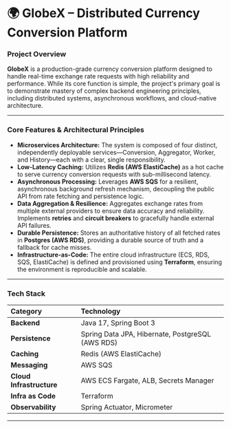 # 🌍 GlobeX – Distributed Currency Conversion Platform

### **Project Overview**

**GlobeX** is a production-grade currency conversion platform designed to handle real-time exchange rate requests with high reliability and performance. While its core function is simple, the project's primary goal is to demonstrate mastery of complex backend engineering principles, including distributed systems, asynchronous workflows, and cloud-native architecture.

---

### **Core Features & Architectural Principles**

-   **Microservices Architecture:** The system is composed of four distinct, independently deployable services—Conversion, Aggregator, Worker, and History—each with a clear, single responsibility.
-   **Low-Latency Caching:** Utilizes **Redis (AWS ElastiCache)** as a hot cache to serve currency conversion requests with sub-millisecond latency.
-   **Asynchronous Processing:** Leverages **AWS SQS** for a resilient, asynchronous background refresh mechanism, decoupling the public API from rate fetching and persistence logic.
-   **Data Aggregation & Resilience:** Aggregates exchange rates from multiple external providers to ensure data accuracy and reliability. Implements **retries** and **circuit breakers** to gracefully handle external API failures.
-   **Durable Persistence:** Stores an authoritative history of all fetched rates in **Postgres (AWS RDS)**, providing a durable source of truth and a fallback for cache misses.
-   **Infrastructure-as-Code:** The entire cloud infrastructure (ECS, RDS, SQS, ElastiCache) is defined and provisioned using **Terraform**, ensuring the environment is reproducible and scalable.

---

### **Tech Stack**

| Category | Technology |
| :--- | :--- |
| **Backend** | Java 17, Spring Boot 3 |
| **Persistence** | Spring Data JPA, Hibernate, PostgreSQL (AWS RDS) |
| **Caching** | Redis (AWS ElastiCache) |
| **Messaging** | AWS SQS |
| **Cloud Infrastructure** | AWS ECS Fargate, ALB, Secrets Manager |
| **Infra as Code** | Terraform |
| **Observability** | Spring Actuator, Micrometer |

---
